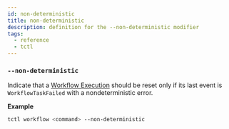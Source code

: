 ```yaml
---
id: non-deterministic
title: non-deterministic
description: definition for the --non-deterministic modifier
tags:
  - reference
  - tctl
---
```


### `--non-deterministic`

Indicate that a [Workflow Execution](/concepts/what-is-a-workflow-execution) should be reset only if its last event is `WorkflowTaskFailed` with a nondeterministic error.

**Example**

```bash
tctl workflow <command> --non-deterministic
```
